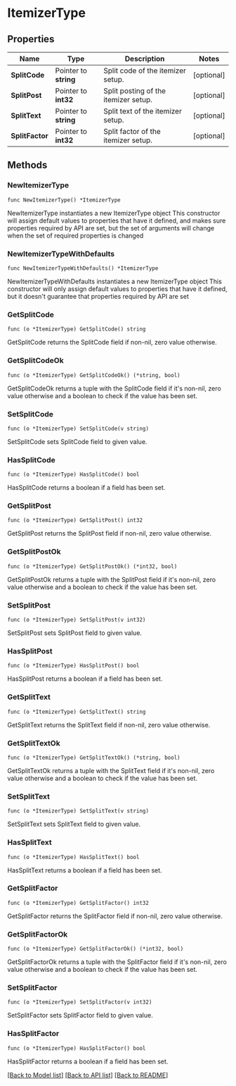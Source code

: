 # ItemizerType

## Properties

Name | Type | Description | Notes
------------ | ------------- | ------------- | -------------
**SplitCode** | Pointer to **string** | Split code of the itemizer setup. | [optional] 
**SplitPost** | Pointer to **int32** | Split posting of the itemizer setup. | [optional] 
**SplitText** | Pointer to **string** | Split text of the itemizer setup. | [optional] 
**SplitFactor** | Pointer to **int32** | Split factor of the itemizer setup. | [optional] 

## Methods

### NewItemizerType

`func NewItemizerType() *ItemizerType`

NewItemizerType instantiates a new ItemizerType object
This constructor will assign default values to properties that have it defined,
and makes sure properties required by API are set, but the set of arguments
will change when the set of required properties is changed

### NewItemizerTypeWithDefaults

`func NewItemizerTypeWithDefaults() *ItemizerType`

NewItemizerTypeWithDefaults instantiates a new ItemizerType object
This constructor will only assign default values to properties that have it defined,
but it doesn't guarantee that properties required by API are set

### GetSplitCode

`func (o *ItemizerType) GetSplitCode() string`

GetSplitCode returns the SplitCode field if non-nil, zero value otherwise.

### GetSplitCodeOk

`func (o *ItemizerType) GetSplitCodeOk() (*string, bool)`

GetSplitCodeOk returns a tuple with the SplitCode field if it's non-nil, zero value otherwise
and a boolean to check if the value has been set.

### SetSplitCode

`func (o *ItemizerType) SetSplitCode(v string)`

SetSplitCode sets SplitCode field to given value.

### HasSplitCode

`func (o *ItemizerType) HasSplitCode() bool`

HasSplitCode returns a boolean if a field has been set.

### GetSplitPost

`func (o *ItemizerType) GetSplitPost() int32`

GetSplitPost returns the SplitPost field if non-nil, zero value otherwise.

### GetSplitPostOk

`func (o *ItemizerType) GetSplitPostOk() (*int32, bool)`

GetSplitPostOk returns a tuple with the SplitPost field if it's non-nil, zero value otherwise
and a boolean to check if the value has been set.

### SetSplitPost

`func (o *ItemizerType) SetSplitPost(v int32)`

SetSplitPost sets SplitPost field to given value.

### HasSplitPost

`func (o *ItemizerType) HasSplitPost() bool`

HasSplitPost returns a boolean if a field has been set.

### GetSplitText

`func (o *ItemizerType) GetSplitText() string`

GetSplitText returns the SplitText field if non-nil, zero value otherwise.

### GetSplitTextOk

`func (o *ItemizerType) GetSplitTextOk() (*string, bool)`

GetSplitTextOk returns a tuple with the SplitText field if it's non-nil, zero value otherwise
and a boolean to check if the value has been set.

### SetSplitText

`func (o *ItemizerType) SetSplitText(v string)`

SetSplitText sets SplitText field to given value.

### HasSplitText

`func (o *ItemizerType) HasSplitText() bool`

HasSplitText returns a boolean if a field has been set.

### GetSplitFactor

`func (o *ItemizerType) GetSplitFactor() int32`

GetSplitFactor returns the SplitFactor field if non-nil, zero value otherwise.

### GetSplitFactorOk

`func (o *ItemizerType) GetSplitFactorOk() (*int32, bool)`

GetSplitFactorOk returns a tuple with the SplitFactor field if it's non-nil, zero value otherwise
and a boolean to check if the value has been set.

### SetSplitFactor

`func (o *ItemizerType) SetSplitFactor(v int32)`

SetSplitFactor sets SplitFactor field to given value.

### HasSplitFactor

`func (o *ItemizerType) HasSplitFactor() bool`

HasSplitFactor returns a boolean if a field has been set.


[[Back to Model list]](../README.md#documentation-for-models) [[Back to API list]](../README.md#documentation-for-api-endpoints) [[Back to README]](../README.md)


